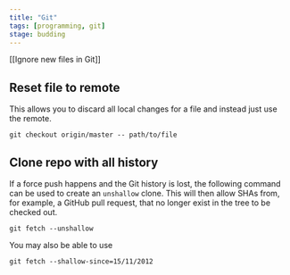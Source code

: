 ```yaml
---
title: "Git"
tags: [programming, git]
stage: budding
---
```


[[Ignore new files in Git]]

## Reset file to remote
This allows you to discard all local changes for a file and instead just use the remote. 

```
git checkout origin/master -- path/to/file

```

## Clone repo with all history 
If a force push happens and the Git history is lost, the following command can be used to create an `unshallow` clone. This will then allow SHAs from, for example, a GitHub pull request, that no longer exist in the tree to be checked out. 

```
git fetch --unshallow
```

You may also be able to use

```
git fetch --shallow-since=15/11/2012
```
